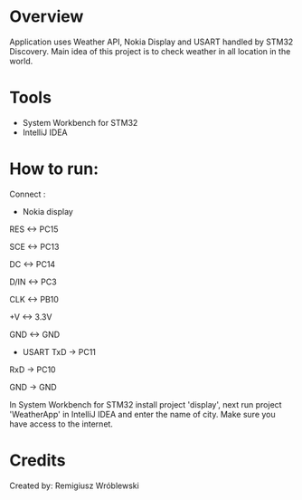 # Overview
Application uses Weather API, Nokia Display and USART handled by STM32 Discovery. Main idea of this project is to check weather in all location in the world.

# Tools
- System Workbench for STM32
- IntelliJ IDEA


# How to run:

Connect :

- Nokia display

RES  <-> PC15

SCE  <-> PC13

DC   <-> PC14

D/IN <-> PC3

CLK  <-> PB10

+V   <-> 3.3V

GND  <-> GND


- USART
TxD -> PC11

RxD -> PC10

GND -> GND

In System Workbench for STM32 install project 'display', next run project 'WeatherApp' in IntelliJ IDEA and enter the name of city.
Make sure you have access to the internet. 


# Credits

Created by: Remigiusz Wróblewski
